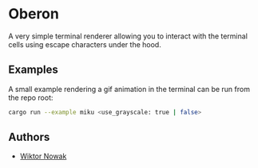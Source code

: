 # Oberon

A very simple terminal renderer allowing you to interact with the terminal cells using escape characters under the hood.

## Examples

A small example rendering a gif animation in the terminal can be run from the repo root:

```bash
cargo run --example miku <use_grayscale: true | false>
```

## Authors

- [Wiktor Nowak](@uncommon-nickname)
